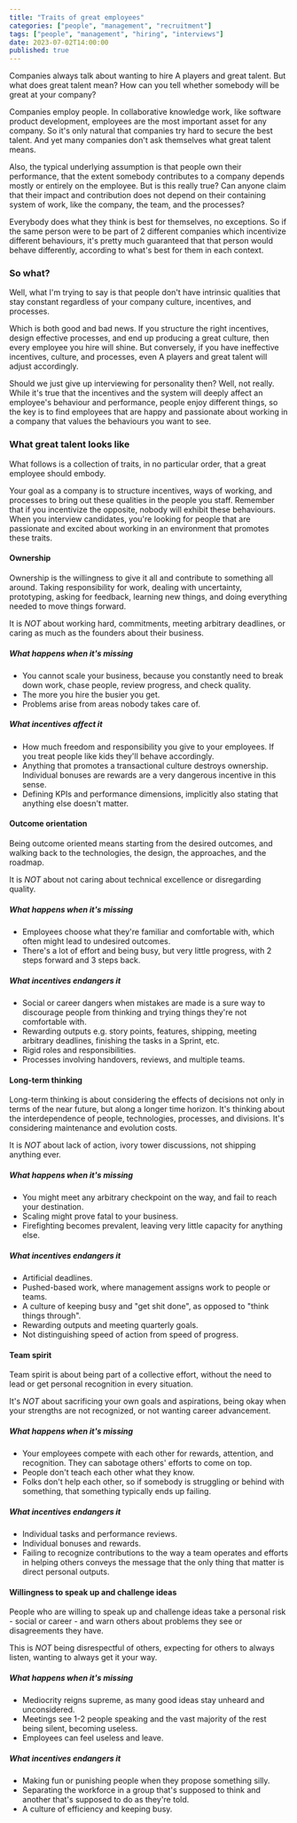 ```yaml
---
title: "Traits of great employees"
categories: ["people", "management", "recruitment"]
tags: ["people", "management", "hiring", "interviews"]
date: 2023-07-02T14:00:00
published: true
---
```


Companies always talk about wanting to hire A players and great talent. But what does great talent mean? How can you tell whether somebody will be great at your company? 

Companies employ people. In collaborative knowledge work, like software product development, employees are the most important asset for any company. So it's only natural that companies try hard to secure the best talent. And yet many companies don't ask themselves what great talent means.

Also, the typical underlying assumption is that people own their performance, that the extent somebody contributes to a company depends mostly or entirely on the employee. But is this really true? Can anyone claim that their impact and contribution does not depend on their containing system of work, like the company, the team, and the processes?

Everybody does what they think is best for themselves, no exceptions. So if the same person were to be part of 2 different companies which incentivize different behaviours, it's pretty much guaranteed that that person would behave differently, according to what's best for them in each context.

### So what?

Well, what I'm trying to say is that people don't have intrinsic qualities that stay constant regardless of your company culture, incentives, and processes.

Which is both good and bad news. If you structure the right incentives, design effective processes, and end up producing a great culture, then every employee you hire will shine. But conversely, if you have ineffective incentives, culture, and processes, even A players and great talent will adjust accordingly.

Should we just give up interviewing for personality then? Well, not really. While it's true that the incentives and the system will deeply affect an employee's behaviour and performance, people enjoy different things, so the key is to find employees that are happy and passionate about working in a company that values the behaviours you want to see.

### What great talent looks like

What follows is a collection of traits, in no particular order, that a great employee should embody.

Your goal as a company is to structure incentives, ways of working, and processes to bring out these qualities in the people you staff. Remember that if you incentivize the opposite, nobody will exhibit these behaviours.
When you interview candidates, you're looking for people that are passionate and excited about working in an environment that promotes these traits.

#### Ownership

Ownership is the willingness to give it all and contribute to something all around. Taking responsibility for work, dealing with uncertainty, prototyping, asking for feedback, learning new things, and doing everything needed to move things forward.

It is *NOT* about working hard, commitments, meeting arbitrary deadlines, or caring as much as the founders about their business.

##### What happens when it's missing

- You cannot scale your business, because you constantly need to break down work, chase people, review progress, and check quality.
- The more you hire the busier you get.
- Problems arise from areas nobody takes care of. 

##### What incentives affect it

- How much freedom and responsibility you give to your employees. If you treat people like kids they'll behave accordingly.
- Anything that promotes a transactional culture destroys ownership. Individual bonuses are rewards are a very dangerous incentive in this sense.
- Defining KPIs and performance dimensions, implicitly also stating that anything else doesn't matter.

#### Outcome orientation

Being outcome oriented means starting from the desired outcomes, and walking back to the technologies, the design, the approaches, and the roadmap.

It is *NOT* about not caring about technical excellence or disregarding quality. 

##### What happens when it's missing

- Employees choose what they're familiar and comfortable with, which often might lead to undesired outcomes.
- There's a lot of effort and being busy, but very little progress, with 2 steps forward and 3 steps back.

##### What incentives endangers it

- Social or career dangers when mistakes are made is a sure way to discourage people from thinking and trying things they're not comfortable with.
- Rewarding outputs e.g. story points, features, shipping, meeting arbitrary deadlines, finishing the tasks in a Sprint, etc.
- Rigid roles and responsibilities.
- Processes involving handovers, reviews, and multiple teams. 

#### Long-term thinking

Long-term thinking is about considering the effects of decisions not only in terms of the near future, but along a longer time horizon. It's thinking about the interdependence of people, technologies, processes, and divisions. It's considering maintenance and evolution costs.

It is *NOT* about lack of action, ivory tower discussions, not shipping anything ever.

##### What happens when it's missing

- You might meet any arbitrary checkpoint on the way, and fail to reach your destination.
- Scaling might prove fatal to your business.
- Firefighting becomes prevalent, leaving very little capacity for anything else.

##### What incentives endangers it

- Artificial deadlines.
- Pushed-based work, where management assigns work to people or teams.
- A culture of keeping busy and "get shit done", as opposed to "think things through".
- Rewarding outputs and meeting quarterly goals.
- Not distinguishing speed of action from speed of progress.

#### Team spirit

Team spirit is about being part of a collective effort, without the need to lead or get personal recognition in every situation.

It's *NOT* about sacrificing your own goals and aspirations, being okay when your strengths are not recognized, or not wanting career advancement.

##### What happens when it's missing

- Your employees compete with each other for rewards, attention, and recognition. They can sabotage others' efforts to come on top.
- People don't teach each other what they know.
- Folks don't help each other, so if somebody is struggling or behind with something, that something typically ends up failing.

##### What incentives endangers it

- Individual tasks and performance reviews.
- Individual bonuses and rewards.
- Failing to recognize contributions to the way a team operates and efforts in helping others conveys the message that the only thing that matter is direct personal outputs.

#### Willingness to speak up and challenge ideas

People who are willing to speak up and challenge ideas take a personal risk - social or career - and warn others about problems they see or disagreements they have.

This is *NOT* being disrespectful of others, expecting for others to always listen, wanting to always get it your way.

##### What happens when it's missing

- Mediocrity reigns supreme, as many good ideas stay unheard and unconsidered.
- Meetings see 1-2 people speaking and the vast majority of the rest being silent, becoming useless.
- Employees can feel useless and leave.

##### What incentives endangers it

- Making fun or punishing people when they propose something silly.
- Separating the workforce in a group that's supposed to think and another that's supposed to do as they're told.
- A culture of efficiency and keeping busy. 